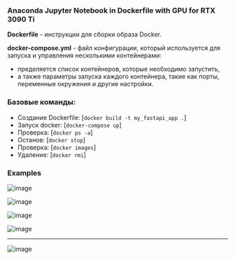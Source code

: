 ### Anaconda Jupyter Notebook in Dockerfile with GPU for RTX 3090 Ti

**Dockerfile** - инструкции для сборки образа Docker.


**docker-compose.yml** - файл конфигурации, который используется для запуска и управления несколькими контейнерами:
- пределяется список контейнеров, которые необходимо запустить, 
- а также параметры запуска каждого контейнера, такие как порты, переменные окружения и другие настройки.

### Базовые команды:

- Создание Dockerfile: [`docker build -t my_fastapi_app .`]
- Запуск docker: [`docker-compose up`]
- Проверка: [`docker ps -a`]
- Останов: [`docker stop`]
- Проверка: [`docker images`]
- Удаление: [`docker rmi`]

### Examples

![image](https://github.com/DmPanf/Docker_GPU_Jupyter/assets/99917230/db37823d-1b77-4522-aa72-56107c8e77a0)


![image](https://github.com/DmPanf/Docker_GPU_Jupyter/assets/99917230/5f0e6ed6-3ba4-4010-b869-f2ed92ed467f)


![image](https://github.com/DmPanf/Docker_GPU_Jupyter/assets/99917230/ef68c185-9afd-4e4d-ae74-1d7a1dba7b69)


![image](https://github.com/DmPanf/Docker_GPU_Jupyter/assets/99917230/3f50c737-2aab-4109-9c80-8297d6af664a)


---

![image](https://github.com/DmPanf/Docker_GPU_Jupyter/assets/99917230/06c66914-b957-4280-a210-5b2752220115)

